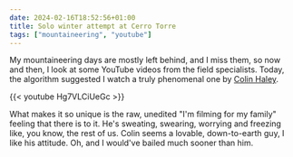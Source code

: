 ```yaml
---
date: 2024-02-16T18:52:56+01:00
title: Solo winter attempt at Cerro Torre
tags: ["mountaineering", "youtube"]
---
```

My mountaineering days are mostly left behind, and I miss them, so now and then,
I look at some YouTube videos from the field specialists. Today, the algorithm
suggested I watch a truly phenomenal one by [Colin Haley](https://en.wikipedia.org/wiki/Colin_Haley). 

{{< youtube Hg7VLCiUeGc >}}

What makes it so unique is the raw, unedited "I'm filming for my family" feeling
that there is to it.  He's sweating, swearing, worrying and freezing like, you
know, the rest of us. Colin seems a lovable, down-to-earth guy, I like his
attitude. Oh, and I would've bailed much sooner than him.